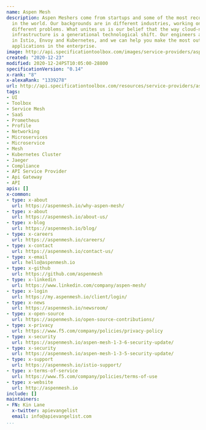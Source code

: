 ```yaml
---
name: Aspen Mesh
description: Aspen Meshers come from startups and some of the most recognizable companies
  in the world. Our backgrounds are in different industries, working on a myriad of
  different problems. What unites us is our belief that the way cloud-native is changing
  infrastructure is a generational technological shift. Our engineers are experts
  in Istio, Envoy and Kubernetes, and we can help you make the most out of containerized
  applications in the enterprise.
image: http://api.specificationtoolbox.com/images/service-providers/aspen-mesh.jpg
created: "2020-12-23"
modified: 2020-12-24PST10:05:00-28800
specificationVersion: "0.14"
x-rank: "8"
x-alexaRank: "1339278"
url: http://api.specificationtoolbox.com/resources/service-providers/aspen-mesh/
tags:
- UI
- Toolbox
- Service Mesh
- SaaS
- Prometheus
- Profile
- Networking
- Microservices
- Microservice
- Mesh
- Kubernetes Cluster
- Jaeger
- Compliance
- API Service Provider
- Api Gateway
- API
apis: []
x-common:
- type: x-about
  url: https://aspenmesh.io/why-aspen-mesh/
- type: x-about
  url: https://aspenmesh.io/about-us/
- type: x-blog
  url: https://aspenmesh.io/blog/
- type: x-careers
  url: https://aspenmesh.io/careers/
- type: x-contact
  url: https://aspenmesh.io/contact-us/
- type: x-email
  url: hello@aspenmesh.io
- type: x-github
  url: https://github.com/aspenmesh
- type: x-linkedin
  url: https://www.linkedin.com/company/aspen-mesh/
- type: x-login
  url: https://my.aspenmesh.io/client/login/
- type: x-news
  url: https://aspenmesh.io/newsroom/
- type: x-open-source
  url: https://aspenmesh.io/open-source-contributions/
- type: x-privacy
  url: https://www.f5.com/company/policies/privacy-policy
- type: x-security
  url: https://aspenmesh.io/aspen-mesh-1-3-6-security-update/
- type: x-security
  url: https://aspenmesh.io/aspen-mesh-1-3-5-security-update/
- type: x-support
  url: https://aspenmesh.io/istio-support/
- type: x-terms-of-service
  url: https://www.f5.com/company/policies/terms-of-use
- type: x-website
  url: http://aspenmesh.io
include: []
maintainers:
- FN: Kin Lane
  x-twitter: apievangelist
  email: info@apievangelist.com
...
```

